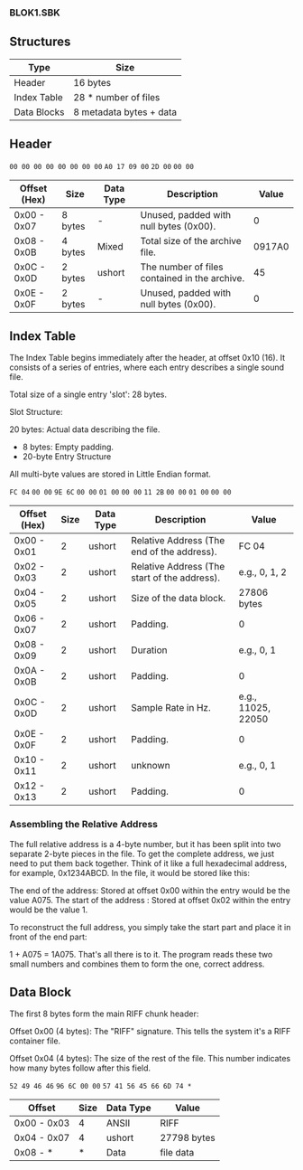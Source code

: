 ### BLOK1.SBK

## Structures

| Type | Size |
| ---- | ---- |
| Header | 16 bytes |
| Index Table | 28 * number of files |
| Data Blocks | 8 metadata bytes + data |


## Header

`00 00 00 00 00 00 00 00` `A0 17 09 00` `2D 00` `00 00`

| Offset (Hex) | Size | Data Type | Description | Value |
| ------------ | ---- | --------- | ----------- | ----- |
| 0x00 - 0x07 | 8 bytes | - | Unused, padded with null bytes (0x00). | 0 |
| 0x08 - 0x0B | 4 bytes | Mixed | Total size of the archive file. | 0917A0 |
| 0x0C - 0x0D | 2 bytes | ushort | The number of files contained in the archive. | 45 |
| 0x0E - 0x0F | 2 bytes | - | 	Unused, padded with null bytes (0x00). | 0 |



## Index Table

The Index Table begins immediately after the header, at offset 0x10 (16). It consists of a series of entries, where each entry describes a single sound file.

Total size of a single entry 'slot': 28 bytes.

Slot Structure:

20 bytes: Actual data describing the file.

* 8 bytes: Empty padding.
* 20-byte Entry Structure

All multi-byte values are stored in Little Endian format.


`FC 04` `00 00` `9E 6C` `00 00` `01 00` `00 00` `11 2B` `00 00` `01 00` `00 00`

| Offset (Hex) | Size | Data Type | Description | Value |
| ------------ | ---- | --------- | ----------- | ----- |
| 0x00 - 0x01 | 2 | ushort | Relative Address (The end of the address). | FC 04 |
| 0x02 - 0x03 | 2 | ushort | Relative Address (The start of the address). | e.g., 0, 1, 2 |
| 0x04 - 0x05 | 2 | ushort | Size of the data block. | 27806 bytes| 
| 0x06 - 0x07 | 2 | ushort | Padding. | 0 |
| 0x08 - 0x09	| 2 | ushort | Duration | e.g., 0, 1 |
| 0x0A - 0x0B | 2 | ushort | Padding. | 0 |
| 0x0C - 0x0D | 2 | ushort | Sample Rate in Hz. | e.g., 11025, 22050 |
| 0x0E - 0x0F | 2 | ushort | Padding. | 0 |
| 0x10 - 0x11 | 2 | ushort | unknown |  e.g., 0, 1 |
| 0x12 - 0x13 | 2 | ushort | Padding. | 0 |

### Assembling the Relative Address
The full relative address is a 4-byte number, but it has been split into two separate 2-byte pieces in the file. To get the complete address, we just need to put them back together.
Think of it like a full hexadecimal address, for example, 0x1234ABCD. In the file, it would be stored like this:

The end of the address: Stored at offset 0x00 within the entry would be the value A075.
The start of the address : Stored at offset 0x02 within the entry would be the value 1.

To reconstruct the full address, you simply take the start part and place it in front of the end part:

1 + A075 = 1A075.
That's all there is to it. The program reads these two small numbers and combines them to form the one, correct address.



## Data Block

The first 8 bytes form the main RIFF chunk header:

Offset 0x00 (4 bytes): The "RIFF" signature. This tells the system it's a RIFF container file.

Offset 0x04 (4 bytes): The size of the rest of the file. This number indicates how many bytes follow after this field.


`52 49 46 46` `96 6C 00 00` `57 41 56 45 66 6D 74 *`

| Offset | Size | Data Type | Value |
| ------ | ---- | --------- | ----- |
| 0x00 - 0x03 | 4 | ANSII | RIFF |
| 0x04 - 0x07 | 4 | ushort | 27798 bytes |
| 0x08 - * | * | Data | file data |



